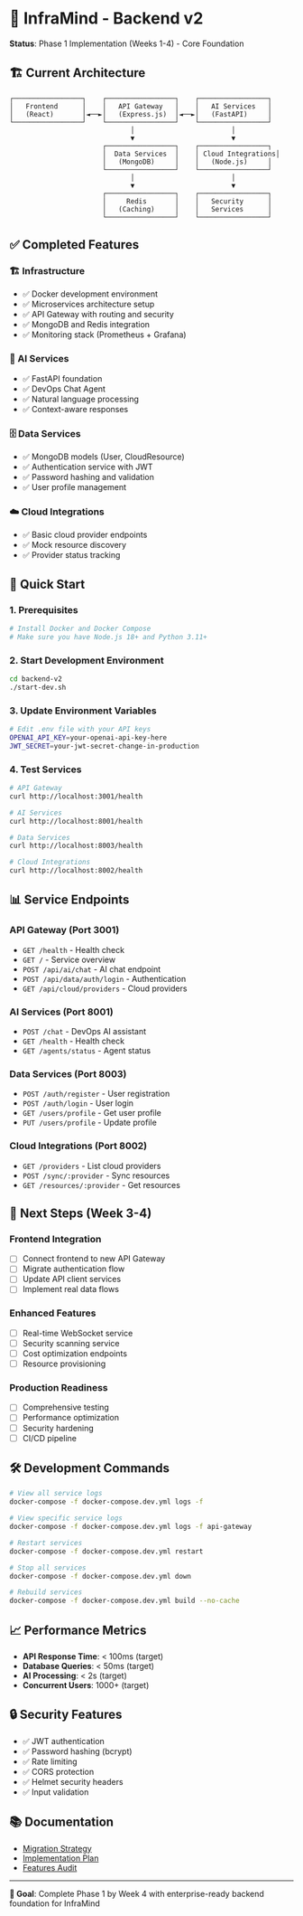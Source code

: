 # 🧠 InfraMind - Backend v2

**Status**: Phase 1 Implementation (Weeks 1-4) - Core Foundation

## 🏗️ Current Architecture

```
┌─────────────────┐    ┌─────────────────┐    ┌─────────────────┐
│   Frontend      │    │   API Gateway   │    │   AI Services   │
│   (React)       │◄──►│   (Express.js)  │◄──►│   (FastAPI)     │
└─────────────────┘    └─────────────────┘    └─────────────────┘
                              │                        │
                              ▼                        ▼
                       ┌─────────────────┐    ┌─────────────────┐
                       │  Data Services  │    │ Cloud Integrations│
                       │   (MongoDB)     │    │   (Node.js)     │
                       └─────────────────┘    └─────────────────┘
                              │                        │
                              ▼                        ▼
                       ┌─────────────────┐    ┌─────────────────┐
                       │     Redis       │    │   Security      │
                       │   (Caching)     │    │   Services      │
                       └─────────────────┘    └─────────────────┘
```

## ✅ Completed Features

### 🏗️ Infrastructure
- ✅ Docker development environment
- ✅ Microservices architecture setup
- ✅ API Gateway with routing and security
- ✅ MongoDB and Redis integration
- ✅ Monitoring stack (Prometheus + Grafana)

### 🧠 AI Services
- ✅ FastAPI foundation
- ✅ DevOps Chat Agent
- ✅ Natural language processing
- ✅ Context-aware responses

### 🗄️ Data Services
- ✅ MongoDB models (User, CloudResource)
- ✅ Authentication service with JWT
- ✅ Password hashing and validation
- ✅ User profile management

### ☁️ Cloud Integrations
- ✅ Basic cloud provider endpoints
- ✅ Mock resource discovery
- ✅ Provider status tracking

## 🚀 Quick Start

### 1. Prerequisites
```bash
# Install Docker and Docker Compose
# Make sure you have Node.js 18+ and Python 3.11+
```

### 2. Start Development Environment
```bash
cd backend-v2
./start-dev.sh
```

### 3. Update Environment Variables
```bash
# Edit .env file with your API keys
OPENAI_API_KEY=your-openai-api-key-here
JWT_SECRET=your-jwt-secret-change-in-production
```

### 4. Test Services
```bash
# API Gateway
curl http://localhost:3001/health

# AI Services
curl http://localhost:8001/health

# Data Services
curl http://localhost:8003/health

# Cloud Integrations
curl http://localhost:8002/health
```

## 📊 Service Endpoints

### API Gateway (Port 3001)
- `GET /health` - Health check
- `GET /` - Service overview
- `POST /api/ai/chat` - AI chat endpoint
- `POST /api/data/auth/login` - Authentication
- `GET /api/cloud/providers` - Cloud providers

### AI Services (Port 8001)
- `POST /chat` - DevOps AI assistant
- `GET /health` - Health check
- `GET /agents/status` - Agent status

### Data Services (Port 8003)
- `POST /auth/register` - User registration
- `POST /auth/login` - User login
- `GET /users/profile` - Get user profile
- `PUT /users/profile` - Update profile

### Cloud Integrations (Port 8002)
- `GET /providers` - List cloud providers
- `POST /sync/:provider` - Sync resources
- `GET /resources/:provider` - Get resources

## 🔄 Next Steps (Week 3-4)

### Frontend Integration
- [ ] Connect frontend to new API Gateway
- [ ] Migrate authentication flow
- [ ] Update API client services
- [ ] Implement real data flows

### Enhanced Features
- [ ] Real-time WebSocket service
- [ ] Security scanning service
- [ ] Cost optimization endpoints
- [ ] Resource provisioning

### Production Readiness
- [ ] Comprehensive testing
- [ ] Performance optimization
- [ ] Security hardening
- [ ] CI/CD pipeline

## 🛠️ Development Commands

```bash
# View all service logs
docker-compose -f docker-compose.dev.yml logs -f

# View specific service logs
docker-compose -f docker-compose.dev.yml logs -f api-gateway

# Restart services
docker-compose -f docker-compose.dev.yml restart

# Stop all services
docker-compose -f docker-compose.dev.yml down

# Rebuild services
docker-compose -f docker-compose.dev.yml build --no-cache
```

## 📈 Performance Metrics

- **API Response Time**: < 100ms (target)
- **Database Queries**: < 50ms (target)
- **AI Processing**: < 2s (target)
- **Concurrent Users**: 1000+ (target)

## 🔒 Security Features

- ✅ JWT authentication
- ✅ Password hashing (bcrypt)
- ✅ Rate limiting
- ✅ CORS protection
- ✅ Helmet security headers
- ✅ Input validation

## 📚 Documentation

- [Migration Strategy](../MIGRATION_STRATEGY.md)
- [Implementation Plan](../IMPLEMENTATION_PLAN.md)
- [Features Audit](../COMPLETE_FEATURES_AUDIT.md)

---

**🎯 Goal**: Complete Phase 1 by Week 4 with enterprise-ready backend foundation for InfraMind 